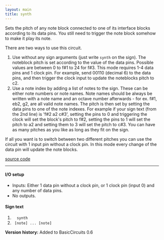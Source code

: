 ```yaml
---
layout: main
title: synth
---
```


Sets the pitch of any note block connected to one of its interface blocks according to its data pins. 
You still need to trigger the note block somehow to make it play its note.

There are two ways to use this circuit. 

1. Use without any sign arguments (just write `synth` on the sign). The noteblock pitch is set according to the value of the data pins. Possible values are between 0 to f#1 to 24 for f#3. This mode requires 1-4 data pins and 1 clock pin. For example, send 00110 (decimal 6) to the data pins, and then trigger the clock input to update the noteblocks pitch to c2. 
2. Use a note index by adding a list of notes to the sign. These can be either note numbers or note names. Note names should be always be written with a note name and an octave number afterwards - for ex. f#1, eb2, g2, are all valid note names. 
The pitch is then set by setting the data pins to one of the note indexes. For example if your sign text (from the 2nd line) is 'f#2 a2 c#3', setting the pins to 0 and triggering the clock will set the block's pitch to f#2, setting the pins to 1 will set the pitch to a2 and setting them to 3 will set the pitch to c#3. You can have as many pitches as you like as long as they fit on the sign.

If all you want is to switch between two different pitches you can use the circuit with 1 input pin without a clock pin. In this mode every 
change of the data pin will update the note blocks.

[source code](https://github.com/eisental/BasicCircuits/blob/master/src/main/java/org/tal/basiccircuits/synth.java)

* * *

    
#### I/O setup 
* Inputs: Either 1 data pin without a clock pin, or 1 clock pin (input 0) and any number of data pins.
* No outputs.

#### Sign text
1. `   synth   `
2. `  [note] ... [note] ` 

__Version history:__ Added to BasicCircuits 0.6
